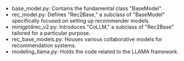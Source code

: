 + base_model.py: Contains the fundamental class "BaseModel".
+ rec_model.py: Defines "Rec2Base," a subclass of "BaseModel" specifically focused on setting up recommender models.
+ minigpt4rec_v2.py: Introduces "CoLLM," a subclass of "Rec2Base" tailored for a particular purpose.
+ rec_base_models.py: Houses various collaborative models for recommendation systems.
+ modeling_llama.py: Holds the code related to the LLAMA framework.

